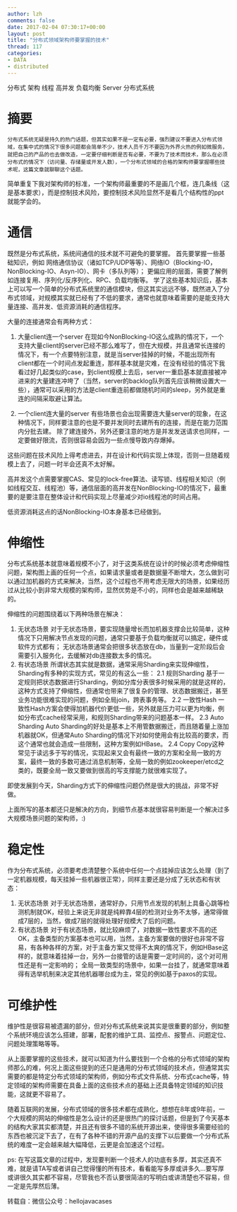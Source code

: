 ```yaml
---
author: lzh
comments: false
date: 2017-02-04 07:30:17+00:00
layout: post
title: "分布式领域架构师要掌握的技术"
thread: 117
categories:
- DATA
- distributed
---
```


分布式 架构 线程 高并发 负载均衡 Server 分布式系统

# 摘要
    分布式系统无疑是持久的热门话题，但其实如果不是一定有必要，强烈建议不要进入分布式领域，在集中式的情况下很多问题都会简单不少，技术人员千万不要因为外界火热的例如微服务，就把自己的产品的也去做改造，一定要仔细判断是否有必要，不要为了技术而技术，那么在必须分布式的情况下（访问量、存储量或开发人数），一个分布式领域的合格的架构师要掌握哪些技术呢，这篇文章就聊聊这个话题。

简单重复下我对架构师的标准，一个架构师最重要的不是画几个框，连几条线（这是基本要求），而是控制技术风险，要控制技术风险显然不是看几个结构性的ppt就能学会的。

# 通信
既然是分布式系统，系统间通信的技术就不可避免的要掌握。
首先要掌握一些基础知识，例如
网络通信协议（诸如TCP/UDP等等）、网络IO（Blocking-IO，NonBlocking-IO、Asyn-IO）、网卡（多队列等）；
更偏应用的层面，需要了解例如连接复用、序列化/反序列化、RPC、负载均衡等。
学了这些基本知识后，基本上可以写一个简单的分布式系统里的通信模块，但这其实远远不够，既然进入了分布式领域，对规模其实就已经有了不低的要求，通常也就意味着需要的是能支持大量连接、高并发、低资源消耗的通信程序。

大量的连接通常会有两种方式：
1. 大量client连一个server
在现如今NonBlocking-IO这么成熟的情况下，一个支持大量client的server已经不那么难写了，但在大规模，并且通常长连接的情况下，有一个点要特别注意，就是当server挂掉的时候，不能出现所有client都在一个时间点发起重连，那样基本就是灾难，在没有经验的情况下我看过好几起类似的case，到client规模上去后，server一重启基本就直接被冲进来的大量建连冲垮了（当然，server的backlog队列首先应该稍微设置大一些），通常可以采用的方法是client重连前都做随机时间的sleep，另外就是重连的间隔采取避让算法。

2. 一个client连大量的server
有些场景也会出现需要连大量server的现象，在这种情况下，同样要注意的也是不要并发同时去建所有的连接，而是在能力范围内分批去建。
除了建连接外，另外还要注意的地方是并发发送请求也同样，一定要做好限流，否则很容易会因为一些点慢导致内存爆掉。

这些问题在技术风险上得考虑进去，并在设计和代码实现上体现，否则一旦随着规模上去了，问题一时半会还真不太好解。

高并发这个点需要掌握CAS、常见的lock-free算法、读写锁、线程相关知识（例如线程交互、线程池）等，通信层面的高并发在NonBlocking-IO的情况下，最重要的是要注意在整体设计和代码实现上尽量减少对io线程池的时间占用。

低资源消耗这点的话NonBlocking-IO本身基本已经做到。

# 伸缩性
分布式系统基本就意味着规模不小了，对于这类系统在设计的时候必须考虑伸缩性问题，架构图上画的任何一个点，如果请求量或者是数据量不断增大，怎么做到可以通过加机器的方式来解决，当然，这个过程也不用考虑无限大的场景，如果经历过从比较小到非常大规模的架构师，显然优势是不小的，同样也会是越来越稀缺的。

伸缩性的问题围绕着以下两种场景在解决：
1. 无状态场景
对于无状态场景，要实现随量增长而加机器支撑会比较简单，这种情况下只用解决节点发现的问题，通常只要基于负载均衡就可以搞定，硬件或软件方式都有；
无状态场景通常会把很多状态放在db，当量到一定阶段后会需要引入服务化，去缓解对db连接数太多的情况。
2. 有状态场景
所谓状态其实就是数据，通常采用Sharding来实现伸缩性，Sharding有多种的实现方式，常见的有这么一些：
2.1 规则Sharding
基于一定规则把状态数据进行Sharding，例如分库分表很多时候采用的就是这样的，这种方式支持了伸缩性，但通常也带来了很复杂的管理、状态数据搬迁，甚至业务功能很难实现的问题，例如全局join，跨表事务等。
2.2 一致性Hash
一致性Hash方案会使得加机器代价更低一些，另外就是压力可以更为均衡，例如分布式cache经常采用，和规则Sharding带来的问题基本一样。
2.3 Auto Sharding
Auto Sharding的好处是基本上不用管数据搬迁，而且随着量上涨加机器就OK，但通常Auto Sharding的情况下对如何使用会有比较高的要求，而这个通常也就会造成一些限制，这种方案例如HBase。
2.4 Copy
Copy这种常见于读远多于写的情况，实现起来又会有最终一致的方案和全局一致的方案，最终一致的多数可通过消息机制等，全局一致的例如zookeeper/etcd之类的，既要全局一致又要做到很高的写支撑能力就很难实现了。

即使发展到今天，Sharding方式下的伸缩性问题仍然是很大的挑战，非常不好做。

上面所写的基本都还只是解决的方向，到细节点基本就很容易判断是一个解决过多大规模场景问题的架构师，:)

# 稳定性
作为分布式系统，必须要考虑清楚整个系统中任何一个点挂掉应该怎么处理（到了一定机器规模，每天挂掉一些机器很正常），同样主要还是分成了无状态和有状态：
1. 无状态场景
对于无状态场景，通常好办，只用节点发现的机制上具备心跳等检测机制就OK，经验上来说无非就是纯粹靠4层的检测对业务不太够，通常得做成7层的，当然，做成7层的就得处理好规模大了后的问题。
2. 有状态场景
对于有状态场景，就比较麻烦了，对数据一致性要求不高的还OK，主备类型的方案基本也可以用，当然，主备方案要做的很好也非常不容易，有各种各样的方案，对于主备方案又觉得不太爽的情况下，例如HBase这样的，就意味着挂掉一台，另外一台接管的话是需要一定时间的，这个对可用性还是有一定影响的；
全局一致类型的场景中，如果一台挂了，就通常意味着得有选举机制来决定其他机器哪台成为主，常见的例如基于paxos的实现。

# 可维护性
维护性是很容易被遗漏的部分，但对分布式系统来说其实是很重要的部分，例如整个系统环境应该怎么搭建，部署，配套的维护工具、监控点、报警点、问题定位、问题处理策略等等。

从上面要掌握的这些技术，就可以知道为什么要找到一个合格的分布式领域的架构师那么的难，何况上面这些提到的还只是通用的分布式领域的技术点，但通常其实需要的都是特定分布式领域的架构师，例如分布式文件系统、分布式cache等，特定领域的架构师需要在具备上面的这些技术点的基础上还具备特定领域的知识技能，这就更不容易了。

随着互联网的发展，分布式领域的很多技术都在成熟化，想想在8年或9年前，一个大规模的网站的伸缩性是怎么设计的还是很热门的探讨话题，但是到了今天基本的结构大家其实都清楚，并且还有很多不错的系统开源出来，使得很多需要经验的东西也被沉淀下去了，在有了各种不错的开源产品的支撑下以后要做一个分布式系统的难度一定会越来越大幅降低，云更是会加速这个过程。

ps: 在写这篇文章的过程中，发现要判断一个技术人的功底有多厚，其实还真不难，就是请TA写或者讲自己觉得懂的所有技术，看看能写多厚或讲多久…要写厚或讲很久其实都不容易，尽管我也不否认要很简洁的写明白或讲清楚也不容易，但一定是先厚然后薄。

转载自：微信公众号：hellojavacases